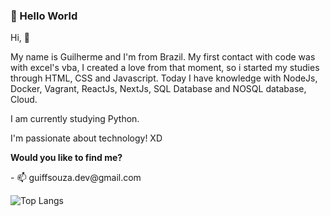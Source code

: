 <h3>👋 Hello World </h3>

<p>Hi, 👋 </p>
<p>My name is Guilherme and I'm from Brazil. My first contact with code was with excel's vba, I created a love from that moment, so i started my studies through HTML, CSS and Javascript. Today I have knowledge with NodeJs, Docker, Vagrant, ReactJs, NextJs, SQL Database and NOSQL database, Cloud.</p>
<p>I am currently studying Python. </p>
<p>I'm passionate about technology! XD</p

<h3> <strong> Would you like to find me? </strong> </h3>
<p>- 📫 guiffsouza.dev@gmail.com</p>

<!---
[![Top Langs](https://github-readme-stats.vercel.app/api/top-langs/?username=guiffsouza&layout=compact)](https://github.com/anuraghazra/github-readme-stats)
--->

![Top Langs](https://github-readme-stats.vercel.app/api/top-langs/?username=guiffsouza&layout=compact&theme=tokyonight)


<!---
Guiffsouza/Guiffsouza is a ✨ special ✨ repository because its `README.md` (this file) appears on your GitHub profile.
You can click the Preview link to take a look at your changes.
--->
